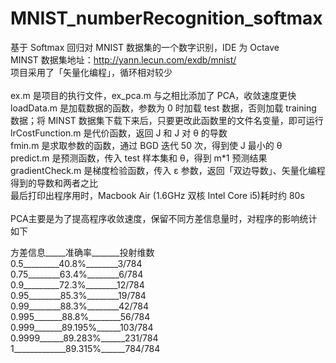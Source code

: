 # MNIST_numberRecognition_softmax<br/>
基于 Softmax 回归对 MNIST 数据集的一个数字识别，IDE 为 Octave<br/>
MINST 数据集地址：http://yann.lecun.com/exdb/mnist/<br/>
项目采用了「矢量化编程」，循环相对较少<br/>
<br/>
ex.m 是项目的执行文件，ex_pca.m 与之相比添加了 PCA，收敛速度更快<br/>
loadData.m 是加载数据的函数，参数为 0 时加载 test 数据，否则加载 training 数据；将 MINST 数据集下载下来后，只要更改此函数里的文件名变量，即可运行<br/>
lrCostFunction.m 是代价函数，返回 J 和 J 对 θ 的导数<br/>
fmin.m 是求取参数的函数，通过 BGD 迭代 50 次，得到使 J 最小的 θ<br/>
predict.m 是预测函数，传入 test 样本集和 θ，得到 m*1 预测结果<br/>
gradientCheck.m 是梯度检验函数，传入 ε 参数，返回「双边导数」、矢量化编程得到的导数和两者之比
<br/>
最后打印出程序用时，Macbook Air (1.6GHz 双核 Intel Core i5)耗时约 80s<br/>
<br/>
PCA主要是为了提高程序收敛速度，保留不同方差信息量时，对程序的影响统计如下<br/>

方差信息_____准确率_______投射维数<br/>
0.5_________40.8%________3/784<br/>
0.75________63.4%________6/784<br/>
0.9_________72.3%________12/784<br/>
0.95________85.3%________19/784<br/>
0.99________88.3%________42/784<br/>
0.995_______88.8%________56/784<br/>
0.999_______89.195%______103/784<br/>
0.9999______89.283%______231/784<br/>
1_____________89.315%______784/784<br/>
